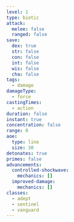 ```yaml
---
level: 1
type: biotic
attack:
  melee: false
  ranged: false
save:
  dex: true
  str: false
  con: false
  int: false
  wis: false
  cha: false
tags:
  - damage
damageType:
  - force
castingTimes:
  - action
duration: false
instant: true
concentration: false
range: 0
aoe:
  type: line
  size: 30
detonates: true
primes: false
advancements:
  controlled-shockwave:
    mechanics: []
  improved-damage:
    mechanics: []
classes:
  - adept
  - sentinel
  - vanguard
---
```

